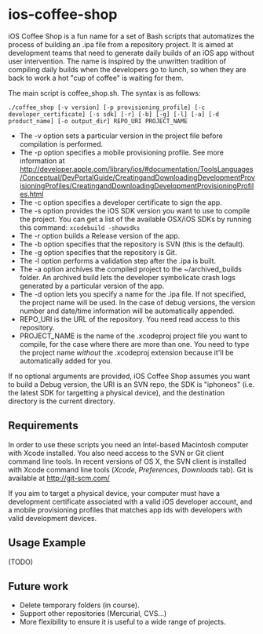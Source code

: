 ios-coffee-shop
===============

iOS Coffee Shop is a fun name for a set of Bash scripts that automatizes the process of building an .ipa file from a repository project. It is aimed at development teams that need to generate daily builds of an iOS app without user intervention. The name is inspired by the unwritten tradition of compiling daily builds when the developers go to lunch, so when they are back to work a hot "cup of coffee" is waiting for them.

The main script is coffee_shop.sh. The syntax is as follows:

	./coffee_shop [-v version] [-p provisioning_profile] [-c developer_certificate] [-s sdk] [-r] [-b] [-g] [-l] [-a] [-d product_name] [-o output_dir] REPO_URI PROJECT_NAME


- The -v option sets a particular version in the project file before compilation is performed.
- The -p option specifies a mobile provisioning profile. See more information at http://developer.apple.com/library/ios/#documentation/ToolsLanguages/Conceptual/DevPortalGuide/CreatingandDownloadingDevelopmentProvisioningProfiles/CreatingandDownloadingDevelopmentProvisioningProfiles.html
- The -c option specifies a developer certificate to sign the app.
- The -s option provides the iOS SDK version you want to use to compile the project. You can get a list of the available OSX/iOS SDKs by running this command: `xcodebuild -showsdks`
- The -r option builds a Release version of the app.
- The -b option specifies that the repository is SVN (this is the default).
- The -g option specifies that the repository is Git.
- The -l option performs a validation step after the .ipa is built.
- The -a option archives the compiled project to the ~/archived_builds folder. An archived build lets the developer symbolicate crash logs generated by a particular version of the app.
- The -d option lets you specify a name for the .ipa file. If not specified, the project name will be used. In the case of debug versions, the version number and date/time information will be automatically appended.
- REPO_URI is the URL of the repository. You need read access to this repository.
- PROJECT_NAME is the name of the .xcodeproj project file you want to compile, for the case where there are more than one. You need to type the project name *without* the .xcodeproj extension because it'll be automatically added for you.

 If no optional arguments are provided, iOS Coffee Shop assumes you want to build a Debug version, the URI is an SVN repo, the SDK is "iphoneos" (i.e. the latest SDK for targetting a physical device), and the destination directory is the current directory.
  
Requirements
------------

In order to use these scripts you need an Intel-based Macintosh computer with Xcode installed. You also need access to the SVN or Git client command line tools. In recent versions of OS X, the SVN client is installed with Xcode command line tools (*Xcode*, *Preferences*, *Downloads* tab). Git is available at http://git-scm.com/

If you aim to target a physical device, your computer must have a development certificate associated with a valid iOS developer account, and a mobile provisioning profiles that matches app ids with developers with valid development devices.

Usage Example
-------------

(TODO)

Future work
-----------

- Delete temporary folders (in course).
- Support other repositories (Mercurial, CVS…)
- More flexibility to ensure it is useful to a wide range of projects.